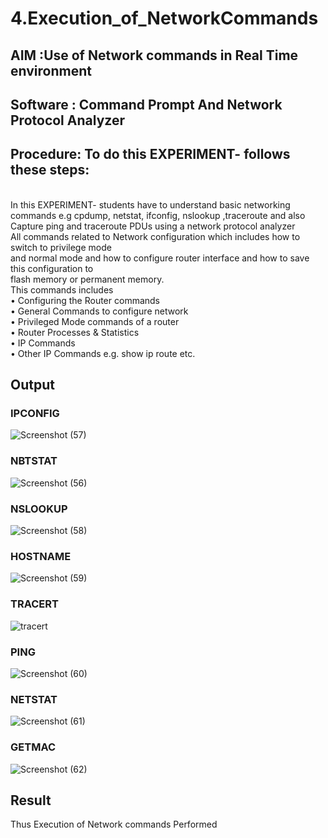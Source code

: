 # 4.Execution_of_NetworkCommands
## AIM :Use of Network commands in Real Time environment
## Software : Command Prompt And Network Protocol Analyzer
## Procedure: To do this EXPERIMENT- follows these steps:
<BR>
In this EXPERIMENT- students have to understand basic networking commands e.g cpdump, netstat, ifconfig, nslookup ,traceroute and also Capture ping and traceroute PDUs using a network protocol analyzer 
<BR>
All commands related to Network configuration which includes how to switch to privilege mode
<BR>
and normal mode and how to configure router interface and how to save this configuration to
<BR>
flash memory or permanent memory.
<BR>
This commands includes
<BR>
• Configuring the Router commands
<BR>
• General Commands to configure network
<BR>
• Privileged Mode commands of a router 
<BR>
• Router Processes & Statistics
<BR>
• IP Commands
<BR>
• Other IP Commands e.g. show ip route etc.
<BR>

## Output
### IPCONFIG 
![Screenshot (57)](https://github.com/ADARSH778/4.Execution_of_NetworkCommends/assets/149347361/b184b7b1-805d-4f63-b449-99330c1b0bbb)

### NBTSTAT
![Screenshot (56)](https://github.com/ADARSH778/4.Execution_of_NetworkCommends/assets/149347361/8f345f47-2b26-4c41-bf20-785050c1f076)

### NSLOOKUP
![Screenshot (58)](https://github.com/ADARSH778/4.Execution_of_NetworkCommends/assets/149347361/5ec33911-9f0e-4eb2-b3ee-ca7265f5dcd0)

### HOSTNAME
![Screenshot (59)](https://github.com/ADARSH778/4.Execution_of_NetworkCommends/assets/149347361/6bfe9789-6db2-4b76-a957-465ccfbd4c81)

### TRACERT
![tracert](https://github.com/Aakashraj04/4.Execution_of_NetworkCommends/assets/121117266/848b96dd-e660-4d0b-b59f-1a51a026ed6c)
### PING
![Screenshot (60)](https://github.com/ADARSH778/4.Execution_of_NetworkCommends/assets/149347361/0d8a839d-38d8-4dbd-9ec4-911bf755038b)

### NETSTAT
![Screenshot (61)](https://github.com/ADARSH778/4.Execution_of_NetworkCommends/assets/149347361/eda8e068-152b-4a91-bd75-dd4f2cd65530)

### GETMAC
![Screenshot (62)](https://github.com/ADARSH778/4.Execution_of_NetworkCommends/assets/149347361/724686cb-3b2c-4a1c-8f63-31c8f1cbe911)



## Result
Thus Execution of Network commands Performed 
